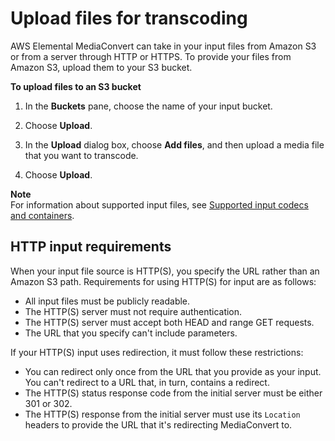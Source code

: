 # Upload files for transcoding<a name="upload-input-files"></a>

AWS Elemental MediaConvert can take in your input files from Amazon S3 or from a server through HTTP or HTTPS\. To provide your files from Amazon S3, upload them to your S3 bucket\.<a name="upload-with-s3"></a>

**To upload files to an S3 bucket**

1. In the **Buckets** pane, choose the name of your input bucket\. 

1. Choose **Upload**\.

1. In the **Upload** dialog box, choose **Add files**, and then upload a media file that you want to transcode\.

1. Choose **Upload**\.

**Note**  
For information about supported input files, see [Supported input codecs and containers](reference-codecs-containers-input.md)\. 

## HTTP input requirements<a name="http-input-requirements"></a>

When your input file source is HTTP\(S\), you specify the URL rather than an Amazon S3 path\. Requirements for using HTTP\(S\) for input are as follows:
+ All input files must be publicly readable\.
+ The HTTP\(S\) server must not require authentication\.
+ The HTTP\(S\) server must accept both HEAD and range GET requests\.
+ The URL that you specify can't include parameters\.

If your HTTP\(S\) input uses redirection, it must follow these restrictions:
+ You can redirect only once from the URL that you provide as your input\. You can't redirect to a URL that, in turn, contains a redirect\.
+ The HTTP\(S\) status response code from the initial server must be either 301 or 302\.
+ The HTTP\(S\) response from the initial server must use its `Location` headers to provide the URL that it's redirecting MediaConvert to\.